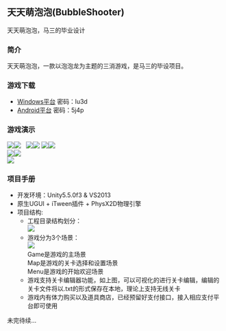## 天天萌泡泡(BubbleShooter)
天天萌泡泡，马三的毕业设计

### 简介  
天天萌泡泡，一款以泡泡龙为主题的三消游戏，是马三的毕设项目。  

### 游戏下载  
* [Windows平台](http://pan.baidu.com/s/1dFpPZvb) 密码：lu3d
* [Android平台](http://pan.baidu.com/s/1i47I1Gp) 密码：5j4p

### 游戏演示  
![](./Images/Pic1.png)![](./Images/Pic2.png)  
![](./Images/Pic5.png)![](./Images/Pic6.png) 
![](./Images/Pic7.png)![](./Images/Pic8.png)  
![](./Images/Pic3.png)![](./Images/Pic4.png)  
![](./Images/Pic9.png)  

### 项目手册  
* 开发环境：Unity5.5.0f3 & VS2013 
* 原生UGUI + iTween插件 + PhysX2D物理引擎   
* 项目结构:  
  * 工程目录结构划分：  
![](./Images/1.png)  
  * 游戏分为3个场景：  
![](./Images/2.png)  
Game是游戏的主场景  
Map是游戏的关卡选择和设置场景  
Menu是游戏的开始欢迎场景  
  * 游戏支持关卡编辑器功能，如上图，可以可视化的进行关卡编辑，编辑的关卡文件将以.txt的形式保存在本地，理论上支持无线关卡  
  * 游戏内有体力购买以及道具商店，已经预留好支付接口，接入相应支付平台即可使用  

未完待续...


